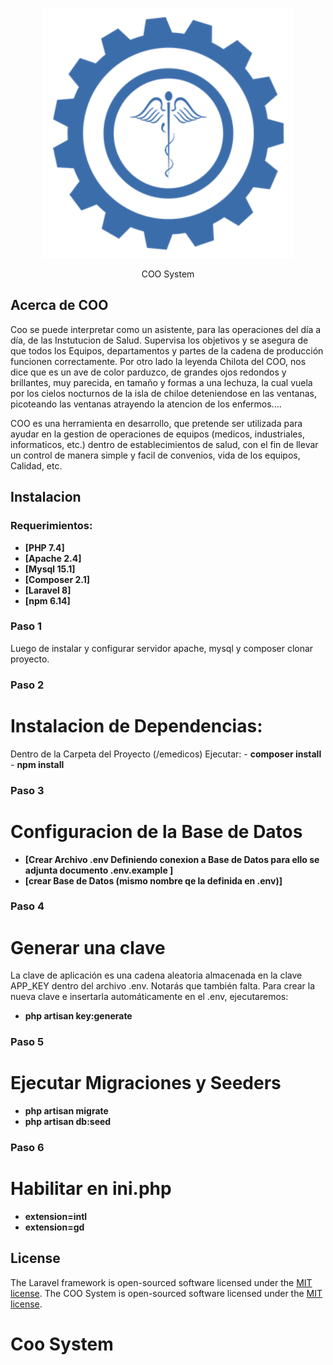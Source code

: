 <p align="center"><a href="#"><img src="public/img/logo.png" width="400"></a> </p>
<p align="center">COO System</p>

## Acerca de COO
Coo se puede interpretar como un asistente, para las operaciones del día a día, de las Instutucion de Salud. Supervisa los objetivos y se asegura de que todos los Equipos, departamentos y partes de la cadena de producción funcionen correctamente. 
Por otro lado la leyenda Chilota del COO, nos dice que es un ave de color parduzco, de grandes ojos redondos y brillantes, muy parecida, en tamaño y formas a una lechuza, la cual vuela por los cielos nocturnos de la isla de chiloe deteniendose en las ventanas, picoteando las ventanas atrayendo la atencion de los enfermos....

COO es una herramienta en desarrollo, que pretende ser utilizada para ayudar en la gestion de operaciones de equipos (medicos, industriales, informaticos, etc.) dentro de establecimientos de salud, con el fin de llevar un control de manera simple y facil de convenios, vida de los equipos, Calidad, etc.



## Instalacion 
### Requerimientos:
- **[PHP 7.4]**
- **[Apache 2.4]**
- **[Mysql 15.1]**
- **[Composer 2.1]**
- **[Laravel 8]** 
- **[npm 6.14]**


### Paso 1 
Luego de instalar y configurar servidor apache, mysql y composer clonar proyecto. 

### Paso 2 
# Instalacion de Dependencias: 
Dentro de la Carpeta del Proyecto (/emedicos) Ejecutar: 
	- **composer install**
	- **npm install**
	

### Paso 3 
# Configuracion de la Base de Datos
- **[Crear Archivo .env Definiendo conexion a Base de Datos para ello se adjunta documento .env.example ]**
- **[crear Base de Datos (mismo nombre qe la definida en .env)]**

### Paso 4
# Generar una clave
La clave de aplicación es una cadena aleatoria almacenada en la clave APP_KEY dentro del archivo .env. Notarás que también falta.
Para crear la nueva clave e insertarla automáticamente en el .env, ejecutaremos:

- **php artisan key:generate**

### Paso 5 
# Ejecutar Migraciones y Seeders 

- **php artisan migrate**
- **php artisan db:seed**

### Paso 6 
# Habilitar en ini.php
- **extension=intl**
- **extension=gd**


## License

The Laravel framework is open-sourced software licensed under the [MIT license](https://opensource.org/licenses/MIT).
The COO System is open-sourced software licensed under the [MIT license](https://opensource.org/licenses/MIT).

# Coo System


